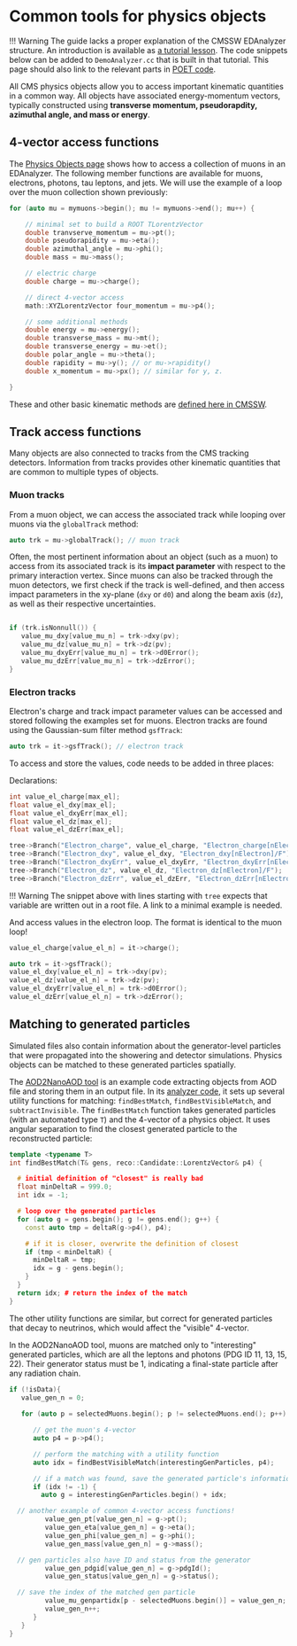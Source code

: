 # Common tools for physics objects

!!! Warning
    The guide lacks a proper explanation of the CMSSW EDAnalyzer structure.
    An introduction is available as [a tutorial lesson](https://cms-opendata-workshop.github.io/workshop2021-lesson-cmssw/).
    The code snippets below can be added to `DemoAnalyzer.cc` that is built in that tutorial. This page should also link to the relevant parts in [POET code](https://github.com/cms-opendata-analyses/PhysObjectExtractorTool/tree/2012/PhysObjectExtractor/src).

All CMS physics objects allow you to access important kinematic quantities in a
common way. All objects have associated energy-momentum vectors, typically
constructed using **transverse momentum, pseudorapdity, azimuthal angle, and
mass or energy**.

## 4-vector access functions

The [Physics Objects page](../objects.md) shows how to access a collection of muons in an EDAnalyzer.
The following member functions are available for muons, electrons, photons, tau leptons, and jets.
We will use the example of a loop over the muon collection shown previously:

```cpp
for (auto mu = mymuons->begin(); mu != mymuons->end(); mu++) {

    // minimal set to build a ROOT TLorentzVector
    double tranvserve_momentum = mu->pt();
    double pseudorapidity = mu->eta();
    double azimuthal_angle = mu->phi();
    double mass = mu->mass();

    // electric charge
    double charge = mu->charge();

    // direct 4-vector access
    math::XYZLorentzVector four_momentum = mu->p4();

    // some additional methods
    double energy = mu->energy();
    double transverse_mass = mu->mt();
    double transverse_energy = mu->et();
    double polar_angle = mu->theta();
    double rapidity = mu->y(); // or mu->rapidity()
    double x_momentum = mu->px(); // similar for y, z.    

}
```

These and other basic kinematic methods are [defined here in CMSSW](https://github.com/cms-sw/cmssw/blob/CMSSW_5_3_X/DataFormats/Candidate/interface/LeafCandidate.h).

## Track access functions

Many objects are also connected to tracks from the CMS tracking detectors. Information from
tracks provides other kinematic quantities that are common to multiple types of objects.

### Muon tracks

From a muon object, we can access the associated track while looping over muons via the `globalTrack` method:

```cpp
auto trk = mu->globalTrack(); // muon track
```

Often, the most pertinent information about an object (such as a muon) to access from its
associated track is its **impact parameter** with respect to the primary interaction vertex.
Since muons can also be tracked through the muon detectors, we first check if the track is
well-defined, and then access impact parameters in the xy-plane (`dxy` or `d0`) and along
the beam axis (`dz`), as well as their respective uncertainties.

``` cpp

if (trk.isNonnull()) {
   value_mu_dxy[value_mu_n] = trk->dxy(pv);
   value_mu_dz[value_mu_n] = trk->dz(pv);
   value_mu_dxyErr[value_mu_n] = trk->d0Error();
   value_mu_dzErr[value_mu_n] = trk->dzError();
}
```

### Electron tracks

Electron's charge and track impact parameter values can be accessed and stored following the examples set for muons. Electron tracks are found using the Gaussian-sum filter method `gsfTrack`:

``` cpp
auto trk = it->gsfTrack(); // electron track
```

To access and store the values, code needs to be added in three places:

Declarations:

``` cpp
int value_el_charge[max_el];
float value_el_dxy[max_el];
float value_el_dxyErr[max_el];
float value_el_dz[max_el];
float value_el_dzErr[max_el];

tree->Branch("Electron_charge", value_el_charge, "Electron_charge[nElectron]/I");
tree->Branch("Electron_dxy", value_el_dxy, "Electron_dxy[nElectron]/F");
tree->Branch("Electron_dxyErr", value_el_dxyErr, "Electron_dxyErr[nElectron]/F");
tree->Branch("Electron_dz", value_el_dz, "Electron_dz[nElectron]/F");
tree->Branch("Electron_dzErr", value_el_dzErr, "Electron_dzErr[nElectron]/F");
```

!!! Warning
    The snippet above with lines starting with `tree` expects that variable are written out in a root file.
    A link to a minimal example is needed.

And access values in the electron loop. The format is identical to the muon loop!

``` cpp
value_el_charge[value_el_n] = it->charge();

auto trk = it->gsfTrack();
value_el_dxy[value_el_n] = trk->dxy(pv);
value_el_dz[value_el_n] = trk->dz(pv);
value_el_dxyErr[value_el_n] = trk->d0Error();
value_el_dzErr[value_el_n] = trk->dzError();
```

## Matching to generated particles

Simulated files also contain information about the generator-level particles that
were propagated into the showering and detector simulations. Physics objects can
be matched to these generated particles spatially.

The [AOD2NanoAOD tool](https://github.com/cms-opendata-analyses/AOD2NanoAODOutreachTool/tree/2012) is an example code extracting objects from AOD file and storing them in an output file. In its [analyzer code](https://github.com/cms-opendata-analyses/AOD2NanoAODOutreachTool/blob/2012/src/AOD2NanoAOD.cc), it sets up several utility functions for matching: `findBestMatch`,
`findBestVisibleMatch`, and `subtractInvisible`. The `findBestMatch` function takes
generated particles (with an automated type `T`) and the 4-vector of a physics
object. It uses angular separation to find the closest generated particle to the
reconstructed particle:

``` cpp
template <typename T>
int findBestMatch(T& gens, reco::Candidate::LorentzVector& p4) {

  # initial definition of "closest" is really bad
  float minDeltaR = 999.0;
  int idx = -1;

  # loop over the generated particles
  for (auto g = gens.begin(); g != gens.end(); g++) {
    const auto tmp = deltaR(g->p4(), p4);

    # if it is closer, overwrite the definition of closest
    if (tmp < minDeltaR) {
      minDeltaR = tmp;
      idx = g - gens.begin();
    }
  }
  return idx; # return the index of the match
}
```

The other utility functions are similar, but correct for generated particles that
decay to neutrinos, which would affect the "visible" 4-vector.

In the AOD2NanoAOD tool, muons are matched only to "interesting" generated particles, which
are all the leptons and photons (PDG ID 11, 13, 15, 22). Their generator status must be 1,
indicating a final-state particle after any radiation chain.

``` cpp
if (!isData){
   value_gen_n = 0;
   
   for (auto p = selectedMuons.begin(); p != selectedMuons.end(); p++) {

      // get the muon's 4-vector
      auto p4 = p->p4();

      // perform the matching with a utility function
      auto idx = findBestVisibleMatch(interestingGenParticles, p4);

      // if a match was found, save the generated particle's information
      if (idx != -1) {
        auto g = interestingGenParticles.begin() + idx;

  // another example of common 4-vector access functions!
         value_gen_pt[value_gen_n] = g->pt();
         value_gen_eta[value_gen_n] = g->eta();
         value_gen_phi[value_gen_n] = g->phi();
         value_gen_mass[value_gen_n] = g->mass();

  // gen particles also have ID and status from the generator
         value_gen_pdgid[value_gen_n] = g->pdgId();
         value_gen_status[value_gen_n] = g->status();

  // save the index of the matched gen particle
         value_mu_genpartidx[p - selectedMuons.begin()] = value_gen_n;
         value_gen_n++;
      }
   }
}
```

<!-- ## Challenge: electron matching

Match selected electrons to the interesting generated particles.
Compile your code and run over the simulation test file. Using the
ROOT TBrowser, look at some histograms of the branches you've added to the tree throughout this
episode.

``` console
$ scram b
$ cmsRun configs/simulation_cfg.py
$ root -l output.root
[0] TBrowser b
```

## Solution

The structure for this matching exercise is identical to the muon matching segment. Loop over selected electrons, use the findBestVisibleMatch function to match it to an "interesting" particle and then to a jet.

``` cpp
>>// Match electrons with gen particles and jets
>>for (auto p = selectedElectrons.begin(); p != selectedElectrons.end(); p++) {
>>  // Gen particle matching
>>  auto p4 = p->p4();
>>  auto idx = findBestVisibleMatch(interestingGenParticles, p4);
>>  if (idx != -1) {
>>    auto g = interestingGenParticles.begin() + idx;
>>    value_gen_pt[value_gen_n] = g->pt();
>>    value_gen_eta[value_gen_n] = g->eta();
>>    value_gen_phi[value_gen_n] = g->phi();
>>    value_gen_mass[value_gen_n] = g->mass();
>>    value_gen_pdgid[value_gen_n] = g->pdgId();
>>    value_gen_status[value_gen_n] = g->status();
>>    value_el_genpartidx[p - selectedElectrons.begin()] = value_gen_n;
>>    value_gen_n++;
>>  }
>>
>>  // Jet matching
>>  value_el_jetidx[p - selectedElectrons.begin()] = findBestMatch(selectedJets, p4);
>>}

``` -->
